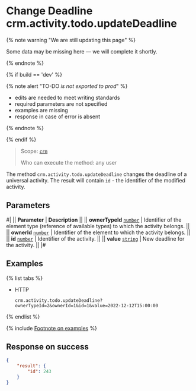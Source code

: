 # Change Deadline crm.activity.todo.updateDeadline

{% note warning "We are still updating this page" %}

Some data may be missing here — we will complete it shortly.

{% endnote %}

{% if build == 'dev' %}

{% note alert "TO-DO _is not exported to prod_" %}

- edits are needed to meet writing standards
- required parameters are not specified
- examples are missing
- response in case of error is absent

{% endnote %}

{% endif %}

> Scope: [`crm`](../../../../scopes/permissions.md)
>
> Who can execute the method: any user

The method `crm.activity.todo.updateDeadline` changes the deadline of a universal activity. The result will contain `id` - the identifier of the modified activity.

## Parameters

#|
|| **Parameter** | **Description** ||
|| **ownerTypeId**
[`number`](../../../../data-types.md) | Identifier of the element type (reference of available types) to which the activity belongs. ||
|| **ownerId**
[`number`](../../../../data-types.md) | Identifier of the element to which the activity belongs. ||
|| **id**
[`number`](../../../../data-types.md) | Identifier of the activity. ||
|| **value**
[`string`](../../../../data-types.md) | New deadline for the activity. ||
|#

## Examples

{% list tabs %}

- HTTP

    ```http
    crm.activity.todo.updateDeadline?ownerTypeId=2&ownerId=1&id=1&value=2022-12-12T15:00:00
    ```

{% endlist %}


{% include [Footnote on examples](../../../../../_includes/examples.md) %}

## Response on success

```json
{
    "result": {
        "id": 243
    }
}
```